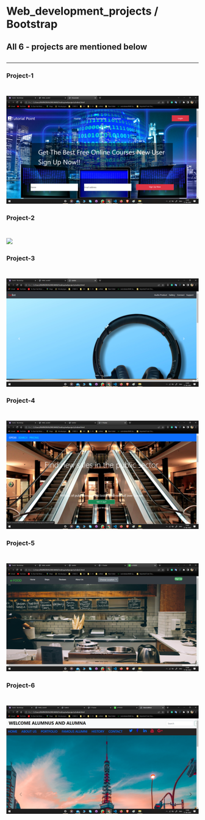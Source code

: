 # Web_development_projects / Bootstrap

 <h2> All 6 - projects are mentioned below<h2>

  <hr>
 <h3> Project-1<h3>
 <br>
 <img src="img/project22.png" >
 <h3> Project-2<h3>
 <br>
 <img src="img/project11x.png" >
 <h3> Project-3<h3>
 <br>
 <img src="img/project33.png" >
 <h3> Project-4<h3>
 <br>
 <img src="img/project44.png" >
 <h3> Project-5<h3>
 <br>
 <img src="img/project55.png" >
 <h3> Project-6<h3>
 <br>
 <img src="img/project666.png" >
